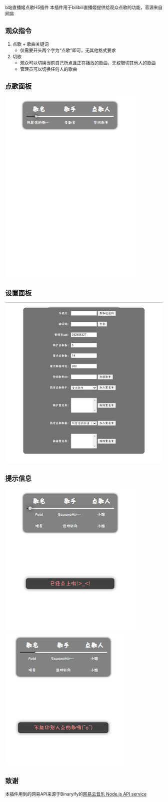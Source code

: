 b站直播姬点歌H5插件
本插件用于bilibili直播姬提供给观众点歌的功能，音源来自网易

## 观众指令
1. 点歌 + 歌曲关键词 
   - 仅需要开头两个字为“点歌”即可，无其他格式要求
2. 切歌 
    - 观众可以切换当前自己所点且正在播放的歌曲，无权限切其他人的歌曲
    - 管理员可以切换任何人的歌曲

## 点歌面板
![点歌界面](./img/%E7%82%B9%E6%AD%8C%E7%95%8C%E9%9D%A2.png)

## 设置面板
![alt 属性文本](./img/%E8%AE%BE%E7%BD%AE%E7%95%8C%E9%9D%A2.png)


## 提示信息
![alt 属性文本](./img/%E6%8F%90%E7%A4%BA1.png)
![alt 属性文本](./img/%E6%8F%90%E7%A4%BA2.png)




## 致谢
本插件用到的网易API来源于Binaryify的[网易云音乐 Node.js API service](https://github.com/Binaryify/NeteaseCloudMusicApi)
